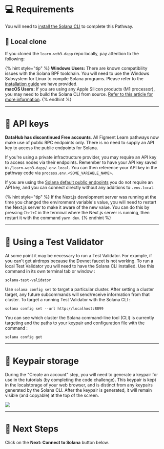 # 💻 Requirements

You will need to [install the Solana CLI](https://docs.solana.com/cli/install-solana-cli-tools) to complete this Pathway.

## 🐑 Local clone

If you cloned the `learn-web3-dapp` repo locally, pay attention to the following:

{% hint style="tip" %}
**Windows Users:** There are known compatibility issues with the Solana BPF toolchain. You will need to use the Windows Subsystem for Linux to compile Solana programs. Please refer to the [installation guide](https://docs.figment.io/network-documentation/extra-guides/solana-setup-for-windows) we have provided.\
**macOS Users:** If you are using any Apple Silicon products (M1 processor), you may need to build the Solana CLI from source. [Refer to this article for more information](https://dev.to/codenjobs/how-to-make-solana-test-validator-work-with-a-macbook-with-m1-chip-5emd).
{% endhint %}

---

# 🧩 API keys

**DataHub has discontinued Free accounts**. All Figment Learn pathways now make use of public RPC endpoints only. There is no need to supply an API key to access the public endpoints for Solana.

If you're using a private infractructure provider, you may require an API key to access nodes via their endpoints. Remember to have your API key saved in `/learn-web3-dapp/.env.local`. You can then reference your API key in the pathway code via `process.env.<SOME_VARIABLE_NAME>`.

If you are using the [Solana default public endpoints](https://docs.solana.com/cluster/rpc-endpoints) you do not require an API key, and you can connect directly without any additions to `.env.local`.

{% hint style="tip" %}
If the Next.js development server was running at the time you changed the environment variable's value, you will need to restart the Next.js server to make it aware of the new value. You can do this by pressing `Ctrl+C` in the terminal where the Next.js server is running, then restart it with the command `yarn dev`.
{% endhint %}

---

# 🤖 Using a Test Validator

At some point it may be necessary to run a Test Validator. For example, if you can't get airdrops because the Devnet faucet is not working. To run a local Test Validator you will need to have the Solana CLI installed. Use this command in its own terminal tab or window :

```text
solana-test-validator
```

Use `solana config set` to target a particular cluster. After setting a cluster target, any future subcommands will send/receive information from that cluster. To target a running Test Validator with the Solana CLI :

```text
solana config set --url http://localhost:8899
```

You can see which cluster the Solana command-line tool (CLI) is currently targeting and the paths to your keypair and configuration file with the command :

```text
solana config get
```

---

# 🔐 Keypair storage

During the "Create an account" step, you will need to generate a keypair for use in the tutorials (by completing the code challenge). This keypair is kept in the localstorage of your web browser, and is distinct from any keypairs generated by the Solana CLI. After the keypair is generated, it will remain visible (and copyable) at the top of the screen.

![](https://raw.githubusercontent.com/figment-networks/learn-web3-dapp/main/markdown/__images__/solana/solana-setup-02.png)

---

# 👣 Next Steps

Click on the **Next: Connect to Solana** button below.
